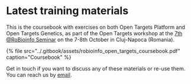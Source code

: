 # Latest training materials

This is the coursebook with exercises on both Open Targets Platform and Open Targets Genetics, as part of the Open Targets workshop at the [7th @RoBioinfo Seminar](http://www.rsbi.ro/2019/09/19/robioinfo-human-genetics/) on the 7-8th October in Cluj-Napoca \(Romania\).

{% file src="../.gitbook/assets/robioinfo\_open\_targets\_coursebook.pdf" caption="Coursebook" %}

Get in touch if you want to discuss any of these materials or re-use them. You can reach us by [email](mailto:support@targetvalidation.org).

